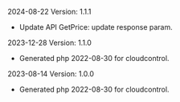 2024-08-22 Version: 1.1.1
- Update API GetPrice: update response param.


2023-12-28 Version: 1.1.0
- Generated php 2022-08-30 for cloudcontrol.

2023-08-14 Version: 1.0.0
- Generated php 2022-08-30 for cloudcontrol.

